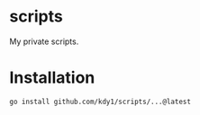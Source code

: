 # scripts

My private scripts.

# Installation

```
go install github.com/kdy1/scripts/...@latest
```